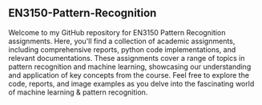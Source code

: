 ## EN3150-Pattern-Recognition

Welcome to my GitHub repository for EN3150 Pattern Recognition assignments. Here, you'll find a collection of academic assignments, including comprehensive reports, python code implementations, and relevant documentations. These assignments cover a range of topics in pattern recognition and machine learning, showcasing our understanding and application of key concepts from the course. Feel free to explore the code, reports, and image examples as you delve into the fascinating world of machine learning & pattern recognition.
